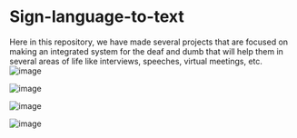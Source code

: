# Sign-language-to-text
Here in this repository, we have made several projects that are focused on making an integrated system for the deaf and dumb that will help them in several areas of life like interviews, speeches, virtual meetings, etc.
![image](https://github.com/devanshikapla/Sign-language-to-text/assets/75742463/2cbe33e4-6a26-410f-b147-dc3fc822a461)


![image](https://github.com/devanshikapla/Sign-language-to-text/assets/75742463/0f4000dd-c6b7-43ed-9cbc-e63f4157eab2)

![image](https://github.com/devanshikapla/Sign-language-to-text/assets/75742463/f60da625-b391-4bea-ab93-1fe510817012)

![image](https://github.com/devanshikapla/Sign-language-to-text/assets/75742463/74efb93a-1368-4301-ad16-e089e3ead197)



 
